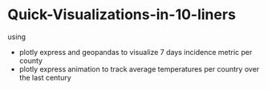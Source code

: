 # Quick-Visualizations-in-10-liners
 
using 
- plotly express and geopandas to visualize 7 days incidence metric per county
- plotly express animation to track average temperatures per country over the last century



